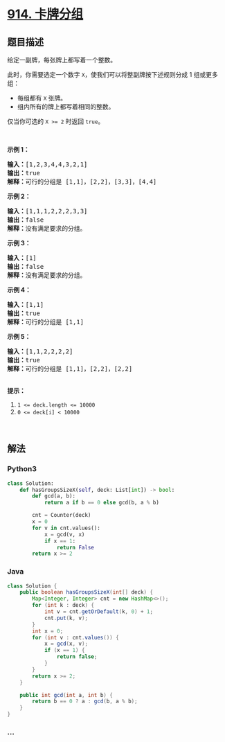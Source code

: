 # [914. 卡牌分组](https://leetcode-cn.com/problems/x-of-a-kind-in-a-deck-of-cards)



## 题目描述

<!-- 这里写题目描述 -->

<p>给定一副牌，每张牌上都写着一个整数。</p>

<p>此时，你需要选定一个数字 <code>X</code>，使我们可以将整副牌按下述规则分成 1 组或更多组：</p>

<ul>
	<li>每组都有&nbsp;<code>X</code>&nbsp;张牌。</li>
	<li>组内所有的牌上都写着相同的整数。</li>
</ul>

<p>仅当你可选的 <code>X &gt;= 2</code> 时返回&nbsp;<code>true</code>。</p>

<p>&nbsp;</p>

<p><strong>示例 1：</strong></p>

<pre><strong>输入：</strong>[1,2,3,4,4,3,2,1]
<strong>输出：</strong>true
<strong>解释：</strong>可行的分组是 [1,1]，[2,2]，[3,3]，[4,4]
</pre>

<p><strong>示例 2：</strong></p>

<pre><strong>输入：</strong>[1,1,1,2,2,2,3,3]
<strong>输出：</strong>false
<strong>解释：</strong>没有满足要求的分组。
</pre>

<p><strong>示例 3：</strong></p>

<pre><strong>输入：</strong>[1]
<strong>输出：</strong>false
<strong>解释：</strong>没有满足要求的分组。
</pre>

<p><strong>示例 4：</strong></p>

<pre><strong>输入：</strong>[1,1]
<strong>输出：</strong>true
<strong>解释：</strong>可行的分组是 [1,1]
</pre>

<p><strong>示例 5：</strong></p>

<pre><strong>输入：</strong>[1,1,2,2,2,2]
<strong>输出：</strong>true
<strong>解释：</strong>可行的分组是 [1,1]，[2,2]，[2,2]
</pre>

<p><br>
<strong>提示：</strong></p>

<ol>
	<li><code>1 &lt;= deck.length &lt;= 10000</code></li>
	<li><code>0 &lt;= deck[i] &lt;&nbsp;10000</code></li>
</ol>

<p>&nbsp;</p>


## 解法

<!-- 这里可写通用的实现逻辑 -->

<!-- tabs:start -->

### **Python3**

<!-- 这里可写当前语言的特殊实现逻辑 -->

```python
class Solution:
    def hasGroupsSizeX(self, deck: List[int]) -> bool:
        def gcd(a, b):
            return a if b == 0 else gcd(b, a % b)

        cnt = Counter(deck)
        x = 0
        for v in cnt.values():
            x = gcd(v, x)
            if x == 1:
                return False
        return x >= 2
```

### **Java**

<!-- 这里可写当前语言的特殊实现逻辑 -->

```java
class Solution {
    public boolean hasGroupsSizeX(int[] deck) {
        Map<Integer, Integer> cnt = new HashMap<>();
        for (int k : deck) {
            int v = cnt.getOrDefault(k, 0) + 1;
            cnt.put(k, v);
        }
        int x = 0;
        for (int v : cnt.values()) {
            x = gcd(x, v);
            if (x == 1) {
                return false;
            }
        }
        return x >= 2;
    }

    public int gcd(int a, int b) {
        return b == 0 ? a : gcd(b, a % b);
    }
}
```

### **...**

```

```

<!-- tabs:end -->

